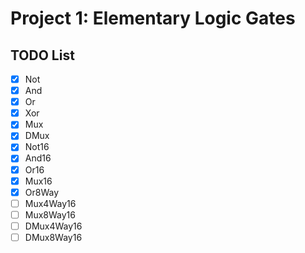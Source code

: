 # Project 1: Elementary Logic Gates

## TODO List

- [x] Not
- [x] And
- [x] Or
- [x] Xor
- [x] Mux
- [x] DMux
- [x] Not16
- [x] And16
- [x] Or16
- [x] Mux16
- [x] Or8Way
- [ ] Mux4Way16
- [ ] Mux8Way16
- [ ] DMux4Way16
- [ ] DMux8Way16
